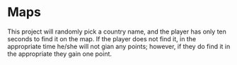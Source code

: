 # Maps

This project will randomly pick a country name, and the player has only ten seconds to find it on the map. If the player does not find it, in the appropriate time he/she will not gian any points; however, if they do find it in the appropriate they gain one point. 
